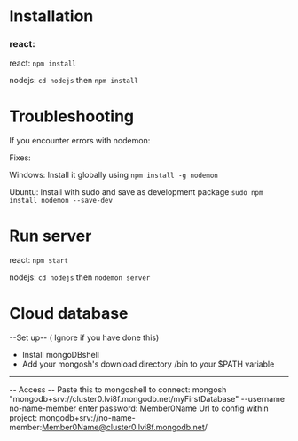 # Installation

### react:
react: `npm install`

nodejs: `cd nodejs` then `npm install`

# Troubleshooting
If you encounter errors with nodemon:

Fixes:

Windows: Install it globally using `npm install -g nodemon`

Ubuntu: Install with sudo and save as development package `sudo npm install nodemon --save-dev`

# Run server
react: `npm start`

nodejs: `cd nodejs` then `nodemon server`

# Cloud database
--Set up-- ( Ignore if you have done this)
* Install mongoDBshell
* Add your mongosh's download directory /bin to your $PATH variable
-----------------------------------------------------------------
-- Access --
Paste this to mongoshell to connect: mongosh "mongodb+srv://cluster0.lvi8f.mongodb.net/myFirstDatabase" --username no-name-member 
enter password: Member0Name
Url to config within project: mongodb+srv://no-name-member:Member0Name@cluster0.lvi8f.mongodb.net/<OurDatabaseName>
